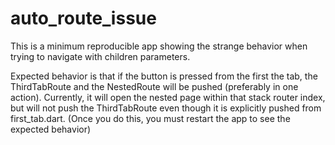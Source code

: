 # auto_route_issue

This is a minimum reproducible app showing the strange behavior when trying to navigate with children parameters.

Expected behavior is that if the button is pressed from the first the tab, the ThirdTabRoute and the NestedRoute will be pushed (preferably in one action). Currently, it will open the nested page within that stack router index, but will not push the ThirdTabRoute even though it is explicitly pushed from first_tab.dart. (Once you do this, you must restart the app to see the expected behavior)